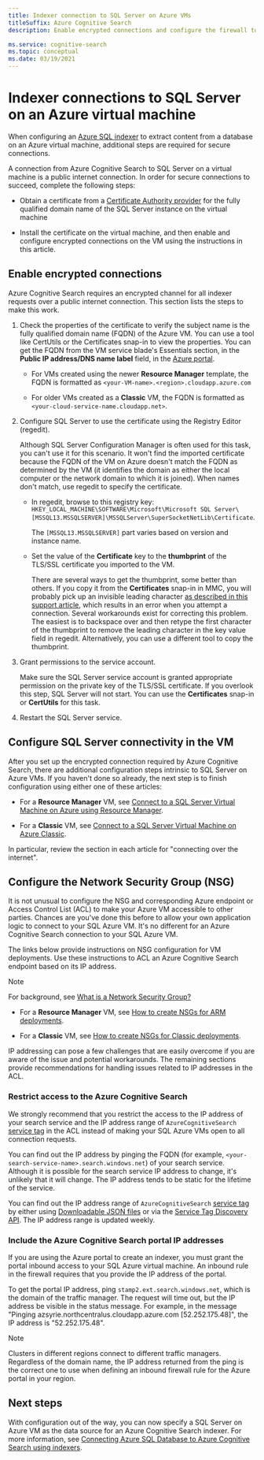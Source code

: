 ```yaml
---
title: Indexer connection to SQL Server on Azure VMs
titleSuffix: Azure Cognitive Search
description: Enable encrypted connections and configure the firewall to allow connections to SQL Server on an Azure virtual machine (VM) from an indexer on Azure Cognitive Search.

ms.service: cognitive-search
ms.topic: conceptual
ms.date: 03/19/2021
---
```


# Indexer connections to SQL Server on an Azure virtual machine

When configuring an [Azure SQL indexer](search-howto-connecting-azure-sql-database-to-azure-search-using-indexers.md#faq) to extract content from a database on an Azure virtual machine, additional steps are required for secure connections. 

A connection from Azure Cognitive Search to SQL Server on a virtual machine is a public internet connection. In order for secure connections to succeed, complete the following steps:

+ Obtain a certificate from a [Certificate Authority provider](https://en.wikipedia.org/wiki/Certificate_authority#Providers) for the fully qualified domain name of the SQL Server instance on the virtual machine

+ Install the certificate on the virtual machine, and then enable and configure encrypted connections on the VM using the instructions in this article.

## Enable encrypted connections

Azure Cognitive Search requires an encrypted channel for all indexer requests over a public internet connection. This section lists the steps to make this work.

1. Check the properties of the certificate to verify the subject name is the fully qualified domain name (FQDN) of the Azure VM. You can use a tool like CertUtils or the Certificates snap-in to view the properties. You can get the FQDN from the VM service blade's Essentials section, in the **Public IP address/DNS name label** field, in the [Azure portal](https://portal.azure.com/).
  
   + For VMs created using the newer **Resource Manager** template, the FQDN is formatted as `<your-VM-name>.<region>.cloudapp.azure.com`

   + For older VMs created as a **Classic** VM, the FQDN is formatted as `<your-cloud-service-name.cloudapp.net>`.

1. Configure SQL Server to use the certificate using the Registry Editor (regedit). 

   Although SQL Server Configuration Manager is often used for this task, you can't use it for this scenario. It won't find the imported certificate because the FQDN of the VM on Azure doesn't match the FQDN as determined by the VM (it identifies the domain as either the local computer or the network domain to which it is joined). When names don't match, use regedit to specify the certificate.

   + In regedit, browse to this registry key: `HKEY_LOCAL_MACHINE\SOFTWARE\Microsoft\Microsoft SQL Server\[MSSQL13.MSSQLSERVER]\MSSQLServer\SuperSocketNetLib\Certificate`.

     The `[MSSQL13.MSSQLSERVER]` part varies based on version and instance name. 

   + Set the value of the **Certificate** key to the **thumbprint** of the TLS/SSL certificate you imported to the VM.

     There are several ways to get the thumbprint, some better than others. If you copy it from the **Certificates** snap-in in MMC, you will probably pick up an invisible leading character [as described in this support article](https://support.microsoft.com/kb/2023869/), which results in an error when you attempt a connection. Several workarounds exist for correcting this problem. The easiest is to backspace over and then retype the first character of the thumbprint to remove the leading character in the key value field in regedit. Alternatively, you can use a different tool to copy the thumbprint.

1. Grant permissions to the service account. 

    Make sure the SQL Server service account is granted appropriate permission on the private key of the TLS/SSL certificate. If you overlook this step, SQL Server will not start. You can use the **Certificates** snap-in or **CertUtils** for this task.

1. Restart the SQL Server service.

## Configure SQL Server connectivity in the VM

After you set up the encrypted connection required by Azure Cognitive Search, there are additional configuration steps intrinsic to SQL Server on Azure VMs. If you haven't done so already, the next step is to finish configuration using either one of these articles:

+ For a **Resource Manager** VM, see [Connect to a SQL Server Virtual Machine on Azure using Resource Manager](../azure-sql/virtual-machines/windows/ways-to-connect-to-sql.md). 

+ For a **Classic** VM, see [Connect to a SQL Server Virtual Machine on Azure Classic](/previous-versions/azure/virtual-machines/windows/sqlclassic/virtual-machines-windows-classic-sql-connect).

In particular, review the section in each article for "connecting over the internet".

## Configure the Network Security Group (NSG)

It is not unusual to configure the NSG and corresponding Azure endpoint or Access Control List (ACL) to make your Azure VM accessible to other parties. Chances are you've done this before to allow your own application logic to connect to your SQL Azure VM. It's no different for an Azure Cognitive Search connection to your SQL Azure VM. 

The links below provide instructions on NSG configuration for VM deployments. Use these instructions to ACL an Azure Cognitive Search endpoint based on its IP address.

> [!NOTE]
> For background, see [What is a Network Security Group?](../virtual-network/network-security-groups-overview.md)

+ For a **Resource Manager** VM, see [How to create NSGs for ARM deployments](../virtual-network/tutorial-filter-network-traffic.md).

+ For a **Classic** VM, see [How to create NSGs for Classic deployments](/previous-versions/azure/virtual-network/virtual-networks-create-nsg-classic-ps).

IP addressing can pose a few challenges that are easily overcome if you are aware of the issue and potential workarounds. The remaining sections provide recommendations for handling issues related to IP addresses in the ACL.

### Restrict access to the Azure Cognitive Search

We strongly recommend that you restrict the access to the IP address of your search service and the IP address range of `AzureCognitiveSearch` [service tag](../virtual-network/service-tags-overview.md#available-service-tags) in the ACL instead of making your SQL Azure VMs open to all connection requests.

You can find out the IP address by pinging the FQDN (for example, `<your-search-service-name>.search.windows.net`) of your search service. Although it is possible for the search service IP address to change, it's unlikely that it will change. The IP address tends to be static for the lifetime of the service.

You can find out the IP address range of `AzureCognitiveSearch` [service tag](../virtual-network/service-tags-overview.md#available-service-tags) by either using [Downloadable JSON files](../virtual-network/service-tags-overview.md#discover-service-tags-by-using-downloadable-json-files) or via the [Service Tag Discovery API](../virtual-network/service-tags-overview.md#use-the-service-tag-discovery-api). The IP address range is updated weekly.

### Include the Azure Cognitive Search portal IP addresses

If you are using the Azure portal to create an indexer, you must grant the portal inbound access to your SQL Azure virtual machine. An inbound rule in the firewall requires that you provide the IP address of the portal.

To get the portal IP address, ping `stamp2.ext.search.windows.net`, which is the domain of the traffic manager. The request will time out, but the IP address be visible in the status message. For example, in the message "Pinging azsyrie.northcentralus.cloudapp.azure.com [52.252.175.48]", the IP address is "52.252.175.48".

> [!NOTE]
> Clusters in different regions connect to different traffic managers. Regardless of the domain name, the IP address returned from the ping is the correct one to use when defining an inbound firewall rule for the Azure portal in your region.

## Next steps

With configuration out of the way, you can now specify a SQL Server on Azure VM as the data source for an Azure Cognitive Search indexer. For more information, see [Connecting Azure SQL Database to Azure Cognitive Search using indexers](search-howto-connecting-azure-sql-database-to-azure-search-using-indexers.md).
